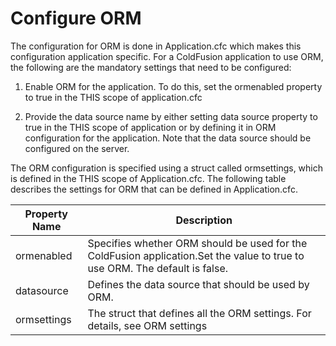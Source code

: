 # Configure ORM

The configuration for ORM is done in Application.cfc which makes this configuration application specific. For a ColdFusion application to use ORM, the following are the mandatory settings that need to be configured:

1. Enable ORM for the application. To do this, set the ormenabled property to true in the THIS scope of application.cfc

2. Provide the data source name by either setting data source property to true in the THIS scope of application or by defining it in ORM configuration for the application.
Note that the data source should be configured on the server.

The ORM configuration is specified using a struct called ormsettings, which is defined in the THIS scope of Application.cfc. The following table describes the settings for ORM that can be defined in Application.cfc.

| Property Name | Description |
| -- | -- |
| ormenabled | Specifies whether ORM should be used for the ColdFusion application.Set the value to true to use ORM. The default is false. |
| datasource | Defines the data source that should be used by ORM.|
|ormsettings | The struct that defines all the ORM settings. For details, see ORM settings |
 
